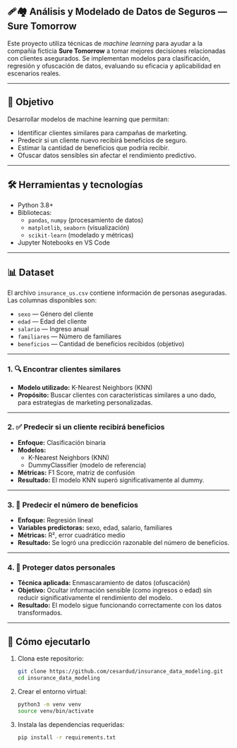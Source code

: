 ## ️‍🩹🏘️ Análisis y Modelado de Datos de Seguros — Sure Tomorrow

Este proyecto utiliza técnicas de *machine learning* para ayudar a la compañía ficticia **Sure Tomorrow** a tomar mejores decisiones relacionadas con clientes asegurados. Se implementan modelos para clasificación, regresión y ofuscación de datos, evaluando su eficacia y aplicabilidad en escenarios reales.

---

## 🎯 Objetivo

Desarrollar modelos de machine learning que permitan:

- Identificar clientes similares para campañas de marketing.
- Predecir si un cliente nuevo recibirá beneficios de seguro.
- Estimar la cantidad de beneficios que podría recibir.
- Ofuscar datos sensibles sin afectar el rendimiento predictivo.

---

## 🛠️ Herramientas y tecnologías

- Python 3.8+
- Bibliotecas:  
  - `pandas`, `numpy` (procesamiento de datos)  
  - `matplotlib`, `seaborn` (visualización)  
  - `scikit-learn` (modelado y métricas)
- Jupyter Notebooks en VS Code

---

## 📊 Dataset

El archivo `insurance_us.csv` contiene información de personas aseguradas. Las columnas disponibles son:

- `sexo` — Género del cliente  
- `edad` — Edad del cliente  
- `salario` — Ingreso anual  
- `familiares` — Número de familiares  
- `beneficios` — Cantidad de beneficios recibidos (objetivo)

---

### 1. 🔍 Encontrar clientes similares

- **Modelo utilizado:** K-Nearest Neighbors (KNN)
- **Propósito:** Buscar clientes con características similares a uno dado, para estrategias de marketing personalizadas.

---

### 2. ✅ Predecir si un cliente recibirá beneficios

- **Enfoque:** Clasificación binaria
- **Modelos:**  
  - K-Nearest Neighbors (KNN)  
  - DummyClassifier (modelo de referencia)
- **Métricas:** F1 Score, matriz de confusión
- **Resultado:** El modelo KNN superó significativamente al dummy.

---

### 3. 🔢 Predecir el número de beneficios

- **Enfoque:** Regresión lineal
- **Variables predictoras:** sexo, edad, salario, familiares
- **Métricas:** R², error cuadrático medio
- **Resultado:** Se logró una predicción razonable del número de beneficios.

---

### 4. 🔐 Proteger datos personales

- **Técnica aplicada:** Enmascaramiento de datos (ofuscación)
- **Objetivo:** Ocultar información sensible (como ingresos o edad) sin reducir significativamente el rendimiento del modelo.
- **Resultado:** El modelo sigue funcionando correctamente con los datos transformados.

---

## 🚀 Cómo ejecutarlo

1. Clona este repositorio:
   ```bash
   git clone https://github.com/cesardud/insurance_data_modeling.git
   cd insurance_data_modeling
2. Crear el entorno virtual:
   ```bash
   python3 -m venv venv
   source venv/bin/activate
3. Instala las dependencias requeridas:
   ```bash
   pip install -r requirements.txt



  

